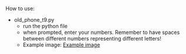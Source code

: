 How to use:

* old_phone_t9.py
    - run the python file
    - when prompted, enter your numbers. Remember to have spaces between different numbers representing different letters!
    - Example image:
    [Example image](images/old_phone_T9_example.PNG)

